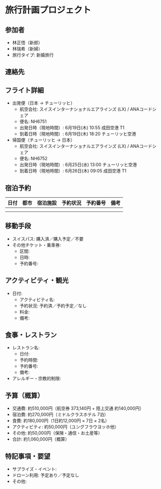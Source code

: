 # 旅行計画プロジェクト

## 参加者
- 林正悟（新郎）
- 林瑞希（新婦）
- 旅行タイプ: 新婚旅行

## 連絡先
<!-- 代表者のメールアドレス・電話番号等を追記 --> 

## フライト詳細
- 出発便（日本 → チューリッヒ）
  - 航空会社: スイスインターナショナルエアラインズ (LX) / ANAコードシェア
  - 便名: NH6751
  - 出発日時（現地時間）: 6月19日(木) 10:55 成田空港 T1
  - 到着日時（現地時間）: 6月19日(木) 18:20 チューリッヒ空港
- 帰国便（チューリッヒ → 日本）
  - 航空会社: スイスインターナショナルエアラインズ (LX) / ANAコードシェア
  - 便名: NH6752
  - 出発日時（現地時間）: 6月25日(水) 13:00 チューリッヒ空港
  - 到着日時（現地時間）: 6月26日(木) 09:05 成田空港 T1

## 宿泊予約
| 日付 | 都市 | 宿泊施設 | 予約状況 | 予約番号 | 備考 |
|------|------|----------|----------|----------|------|
|      |      |          |          |          |      |
|      |      |          |          |          |      |

## 移動手段
- スイスパス: 購入済／購入予定／不要
- その他チケット・乗車券:
  - 区間: 
  - 日時: 
  - 予約番号: 

## アクティビティ・観光
- 日付: 
  - アクティビティ名: 
  - 予約状況: 予約済／予約予定／なし
  - 料金: 
  - 備考: 

## 食事・レストラン
- レストラン名: 
  - 日付: 
  - 予約時間: 
  - 予約番号: 
  - 備考: 
- アレルギー・宗教的制限: 

## 予算（概算）
- 交通費: 約510,000円（航空券 373,140円 + 陸上交通 約140,000円）
- 宿泊費: 約270,000円（ミドルクラスホテル 7泊）
- 食費: 約180,000円（1日約12,000円 × 7日 × 2名）
- アクティビティ: 約50,000円（ユングフラウヨッホ他）
- その他: 約50,000円（保険・通信・お土産等）
- 合計: 約1,060,000円（概算）

## 特記事項・要望
- サプライズ・イベント: 
- ドローン利用: 予定あり／予定なし
- その他: 